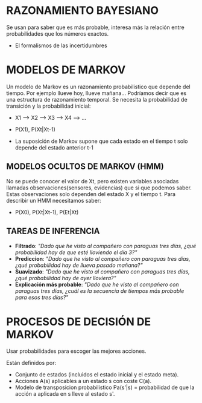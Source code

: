 # RAZONAMIENTO BAYESIANO
Se usan para saber que es más probable, interesa más la relación entre probabilidades que los números exactos.
* El formalismos de las incertidumbres

# MODELOS DE MARKOV
Un modelo de Markov es un razonamiento probabilistico que depende del tiempo. Por ejemplo llueve hoy, llueve mañana...
Podríamos decir que es una estructura de razonamiento temporal.
Se necesita la probabilidad de transición y la probabilidad inicial: 
* X1 --> X2 --> X3 --> X4 --> ...
* P(X1), P(Xt|Xt-1)

* La suposición de Markov supone que cada estado en el tiempo t solo depende del estado anterior t-1

## MODELOS OCULTOS DE MARKOV (HMM)
No se puede conocer el valor de Xt, pero existen variables asociadas llamadas observaciones(sensores, evidencias) que si que podemos saber. Estas observaciones solo dependen del estado X y el tiempo t.
Para describir un HMM necesitamos saber:
* P(X0), P(Xt|Xt-1), P(Et|Xt)

## TAREAS DE INFERENCIA
* **Filtrado**: *"Dado que he visto al compañero con paraguas tres días, ¿qué probabilidad hay de que esté lloviendo el día 3?"*
* **Prediccion**: *"Dado que he visto al compañero con paraguas tres días, ¿qué probabilidad hay de llueva pasado mañana?"*
* **Suavizado**: *"Dado que he visto al compañero con paraguas tres días, ¿qué probabilidad hay de ayer lloviera?"*
* **Explicación más probable**: *"Dado que he visto al compañero con paraguas tres días, ¿cuál es la secuencia de tiempos más probable para esos tres días?"*

# PROCESOS DE DECISIÓN DE MARKOV
Usar probabilidades para escoger las mejores acciones.

Están definidos por:
* Conjunto de estados (incluidos el estado inicial y el estado meta).
* Acciones A(s) aplicables a un estado s con coste C(a).
* Modelo de transposicion probabilistico Pa(s'|s) = probabilidad de que la acción a aplicada en s lleve al estado s'.


